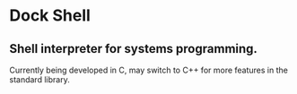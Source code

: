 # Dock Shell
## Shell interpreter for systems programming.

Currently being developed in C, may switch to C++ for more features in the standard library.
